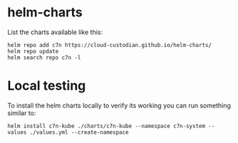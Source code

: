 # helm-charts
List the charts available like this:

```
helm repo add c7n https://cloud-custodian.github.io/helm-charts/
helm repo update
helm search repo c7n -l
```

# Local testing
To install the helm charts locally to verify its working you can run something
similar to:

```
helm install c7n-kube ./charts/c7n-kube --namespace c7n-system --values ./values.yml --create-namespace
```
